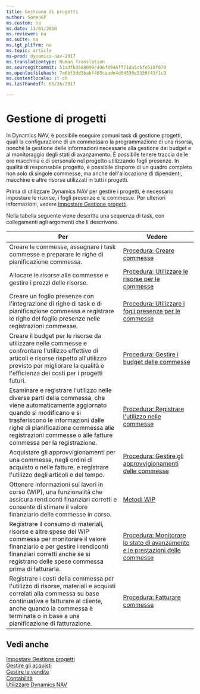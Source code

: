 ```yaml
---
title: Gestione di progetti
author: SorenGP
ms.custom: na
ms.date: 11/01/2016
ms.reviewer: na
ms.suite: na
ms.tgt_pltfrm: na
ms.topic: article
ms-prod: dynamics-nav-2017
ms.translationtype: Human Translation
ms.sourcegitcommit: 51adfb3588099c496f0946ff71da5c6fe518f070
ms.openlocfilehash: 7a6bf3dd3babf485caade4d04530e5339f43f1c9
ms.contentlocale: it-ch
ms.lasthandoff: 06/26/2017

---
```


# <a name="manage-projects"></a>Gestione di progetti
In Dynamics NAV, è possibile eseguire comuni task di gestione progetti, quali la configurazione di un commessa o la programmazione di una risorsa, nonché la gestione delle informazioni necessarie alla gestione dei budget e al monitoraggio degli stati di avanzamento. È possibile tenere traccia delle ore macchina e di personale nel progetto utilizzando fogli presenze. In qualità di responsabile progetto, è possibile disporre di un quadro completo non solo di singole commesse, ma anche dell'allocazione di dipendenti, macchine e altre risorse utilizzati in tutti i progetti.

Prima di utilizzare Dynamics NAV per gestire i progetti, è necessario impostare le risorse, i fogli presenze e le commesse. Per ulteriori informazioni, vedere [Impostare Gestione progetti](projects-setup-projects.md).  

Nella tabella seguente viene descritta una sequenza di task, con collegamenti agli argomenti che li descrivono.

|Per |Vedere |
|---|----|
|Creare le commesse, assegnare i task commesse e preparare le righe di pianificazione commessa.|[Procedura: Creare commesse](projects-how-create-jobs.md)|
|Allocare le risorse alle commesse e gestire i prezzi delle risorse.|[Procedura: Utilizzare le risorse per le commesse](projects-how-use-resources.md)|
|Creare un foglio presenze con l'integrazione di righe di task e di pianificazione commessa e registrare le righe del foglio presenze nelle registrazioni commesse.|[Procedura: Utilizzare i fogli presenze per le commesse](projects-how-use-time-sheets.md)|
|Creare il budget per le risorse da utilizzare nelle commesse e confrontare l'utilizzo effettivo di articoli e risorse rispetto all'utilizzo previsto per migliorare la qualità e l'efficienza dei costi per i progetti futuri.|[Procedura: Gestire i budget delle commesse](projects-how-manage-budgets.md)|
|Esaminare e registrare l'utilizzo nelle diverse parti della commessa, che viene automaticamente aggiornato quando si modificano e si trasferiscono le informazioni dalle righe di pianificazione commessa alle registrazioni commesse o alle fatture commessa per la registrazione.|[Procedura: Registrare l'utilizzo nelle commesse](projects-how-record-job-usage.md)|
|Acquistare gli approvvigionamenti per una commessa, negli ordini di acquisto o nelle fatture, e registrare l'utilizzo degli articoli e del tempo.|[Procedura: Gestire gli approvvigionamenti delle commesse](projects-how-manage-project-supplies.md)|
|Ottenere informazioni sui lavori in corso (WIP), una funzionalità che assicura rendiconti finanziari corretti e consente di stimare il valore finanziario delle commesse in corso.|[Metodi WIP](projects-understanding-wip.md)|
|Registrare il consumo di materiali, risorse e altre spese del WIP commessa per monitorare il valore finanziario e per gestire i rendiconti finanziari corretti anche se si registrano delle spese commessa prima di fatturarla.|[Procedura: Monitorare lo stato di avanzamento e le prestazioni delle commesse](projects-how-monitor-progress-performance.md)|
|Registrare i costi della commessa per l'utilizzo di risorse, materiali e acquisti correlati alla commessa su base continuativa e fatturare al cliente, anche quando la commessa è terminata o in base a una pianificazione di fatturazione.|[Procedura: Fatturare commesse](projects-how-invoice-jobs.md)|

## <a name="see-also"></a>Vedi anche
[Impostare Gestione progetti](projects-setup-projects.md)    
[Gestire gli acquisti](purchasing-manage-purchasing.md)         
[Gestire le vendite](sales-manage-sales.md)    
[Contabilità](finance-setup.md)  
[Utilizzare Dynamics NAV](ui-work-product.md)  

